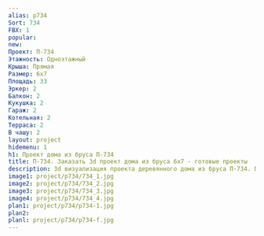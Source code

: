 ```yaml
---
alias: p734
Sort: 734
FBX: 1
popular: 
new: 
Проект: П-734
Этажность: Одноэтажный
Крыша: Прямая
Размер: 6х7
Площадь: 33
Эркер: 2
Балкон: 2
Кукушка: 2
Гараж: 2
Котельная: 2
Терраса: 2
В чашу: 2
layout: project
hidemenu: 1
h1: Проект дома из бруса П-734
title: П-734. Заказать 3d проект дома из бруса 6х7 - готовые проекты
description: 3d визуализация проекта деревянного дома из бруса П-734. Площадь 33 м2, размер 6х7. Вы можете внести любые изменения в проект.
image1: project/p734/734_1.jpg
image2: project/p734/734_2.jpg
image3: project/p734/734_3.jpg
image4: project/p734/734_4.jpg
plan1: project/p734/p734-1.jpg
plan2: 
planl: project/p734/p734-f.jpg
---
```

